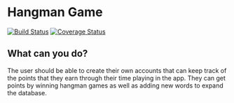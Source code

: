# Hangman Game
[![Build Status](https://travis-ci.org/dyllanhope/Hangman-App-VueJS.svg?branch=master)](https://travis-ci.org/dyllanhope/Hangman-App-VueJS) [![Coverage Status](https://coveralls.io/repos/github/dyllanhope/Hangman-App-VueJS/badge.svg?branch=master)](https://coveralls.io/github/dyllanhope/Hangman-App-VueJS?branch=master)

## What can you do?
The user should be able to create their own accounts that can keep track of the points that they earn through their time playing in the app. They can get points by winning hangman games as well as adding new words to expand the database.

